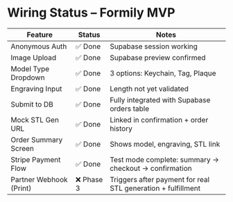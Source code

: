 # Wiring Status – Formily MVP

| Feature                | Status        | Notes                                                         |
|------------------------|---------------|---------------------------------------------------------------|
| Anonymous Auth         | ✅ Done        | Supabase session working                                      |
| Image Upload           | ✅ Done        | Supabase preview confirmed                                    |
| Model Type Dropdown    | ✅ Done        | 3 options: Keychain, Tag, Plaque                              |
| Engraving Input        | ✅ Done        | Length not yet validated                                      |
| Submit to DB           | ✅ Done        | Fully integrated with Supabase orders table                   |
| Mock STL Gen URL       | ✅ Done        | Linked in confirmation + order history                        |
| Order Summary Screen   | ✅ Done        | Shows model, engraving, STL link                              |
| Stripe Payment Flow    | ✅ Done        | Test mode complete: summary → checkout → confirmation         |
| Partner Webhook (Print)| ❌ Phase 3     | Triggers after payment for real STL generation + fulfillment  |

